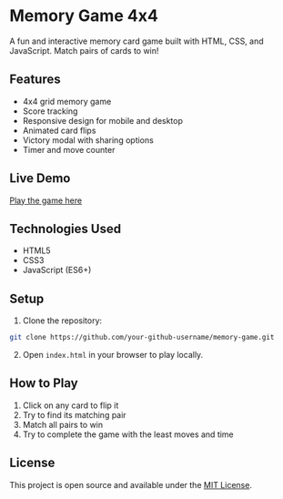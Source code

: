 # Memory Game 4x4

A fun and interactive memory card game built with HTML, CSS, and JavaScript. Match pairs of cards to win!

## Features

- 4x4 grid memory game
- Score tracking
- Responsive design for mobile and desktop
- Animated card flips
- Victory modal with sharing options
- Timer and move counter

## Live Demo

[Play the game here](https://your-github-username.github.io/memory-game)

## Technologies Used

- HTML5
- CSS3
- JavaScript (ES6+)

## Setup

1. Clone the repository:
```bash
git clone https://github.com/your-github-username/memory-game.git
```

2. Open `index.html` in your browser to play locally.

## How to Play

1. Click on any card to flip it
2. Try to find its matching pair
3. Match all pairs to win
4. Try to complete the game with the least moves and time

## License

This project is open source and available under the [MIT License](LICENSE). 